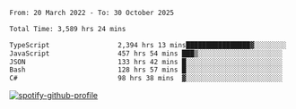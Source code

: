 <!--START_SECTION:waka-->

```txt
From: 20 March 2022 - To: 30 October 2025

Total Time: 3,589 hrs 24 mins

TypeScript                 2,394 hrs 13 mins████████████████▓░░░░░░░░   66.70 %
JavaScript                 457 hrs 54 mins ███▒░░░░░░░░░░░░░░░░░░░░░   12.76 %
JSON                       133 hrs 42 mins █░░░░░░░░░░░░░░░░░░░░░░░░   03.72 %
Bash                       128 hrs 57 mins █░░░░░░░░░░░░░░░░░░░░░░░░   03.59 %
C#                         98 hrs 38 mins  ▓░░░░░░░░░░░░░░░░░░░░░░░░   02.75 %
```

<!--END_SECTION:waka-->
[![spotify-github-profile](https://spotify-github-profile.vercel.app/api/view?uid=c00zprrvy9xiloa9qnco3hmng&cover_image=true&theme=novatorem&show_offline=false&background_color=121212&bar_color=53b14f&bar_color_cover=false)](https://spotify-github-profile.vercel.app/api/view?uid=c00zprrvy9xiloa9qnco3hmng&redirect=true)




